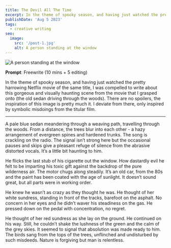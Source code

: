 ```yaml
---
title: The Devil All The Time
excerpt: In the theme of spooky season, and having just watched the pretty harrowing Netflix movie of the same title, I was compelled to write about this gorgeous and visually haunting scene from the movie that I grasped onto (the old sedan driving through the woods). There are no spoilers, the inspiration of this image is pretty much it. I deviate from there, only inspired by symbolic misdoings from the titular film.
publishDate: 'Aug 5 2023'
tags:
  - creative writing
seo:
  image:
    src: '/post-1.jpg'
    alt: A person standing at the window
---
```


![A person standing at the window](/post-1.jpg)

**Prompt**: Freewrite (10 mins + 5 editing)

In the theme of spooky season, and having just watched the pretty harrowing Netflix movie of the same title, I was compelled to write about this gorgeous and visually haunting scene from the movie that I grasped onto (the old sedan driving through the woods). There are no spoilers, the inspiration of this image is pretty much it. I deviate from there, only inspired by symbolic misdoings from the titular film.

<hr>

A pale blue sedan meandering through a weaving path, travelling through the woods. From a distance, the trees blur into each other - a hazy arrangement of evergreen spines and hardened trunks. The song is crackling on the radio. The signal isn’t strong here but the occasional pauses and skips give a pleasant refuge of silence from the abrasive distorted vocals. It’s a little bit haunting to him.

He flicks the last stub of his cigarette out the window. How dastardly evil he felt to be imparting his toxic gift against the backdrop of the pure wilderness air. The motor chugs along steadily. It’s an old car, from the 80s and the paint has been coated with the age of sunlight. It doesn’t sound great, but all parts were in working order.

He knew he wasn’t as crazy as they thought he was. He thought of her white sundress, standing in front of the tracks, barefoot on the asphalt. No concern in her eyes and he didn’t waver his steadiness on the gas. He pressed down on the pedal with concentration, no regret.

He thought of her red sundress as she lay on the ground. He continued on his way. Still, he couldn’t shake the lushness of the green and the calm of the grey skies. It seemed to signal that absolution was made ready to him. The birds sang from the tops of the trees, unflinched and undisturbed by such misdeeds. Nature is forgiving but man is relentless.


